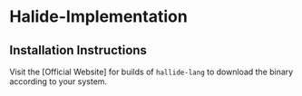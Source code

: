 # Halide-Implementation

## Installation Instructions

Visit the [Official Website] for builds of `hallide-lang` to download the binary according to your system.

